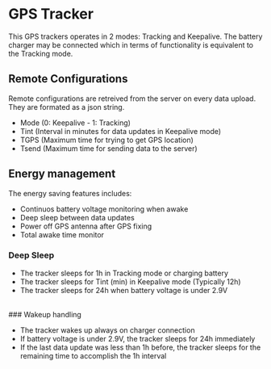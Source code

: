 # GPS Tracker

This GPS trackers operates in 2 modes: Tracking and Keepalive. The battery charger may be connected which in terms of functionality is equivalent to the Tracking mode.
<br>
## Remote Configurations

Remote configurations are retreived from the server on every data upload. They are formated as a json string.

* Mode (0: Keepalive - 1: Tracking)
* Tint (Interval in minutes for data updates in Keepalive mode)
* TGPS (Maximum time for trying to get GPS location)
* Tsend (Maximum time for sending data to the server)

## Energy management

The energy saving features includes:

* Continuos battery voltage monitoring when awake
* Deep sleep between data updates
* Power off GPS antenna after GPS fixing
* Total awake time monitor

### Deep Sleep

* The tracker sleeps for 1h in Tracking mode or charging battery
* The tracker sleeps for Tint (min) in Keepalive mode (Typically 12h)
* The tracker sleeps for 24h when battery voltage is under 2.9V

<br>
### Wakeup handling

* The tracker wakes up always on charger connection
* If battery voltage is under 2.9V, the tracker sleeps for 24h immediately
* If the last data update was less than 1h before, the tracker sleeps for the remaining time to accomplish the 1h interval